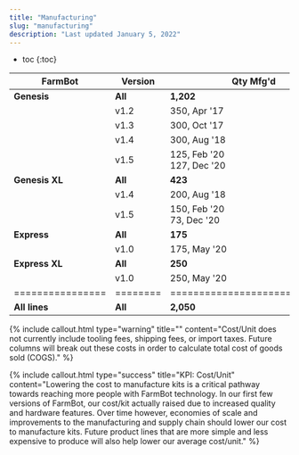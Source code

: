 ```yaml
---
title: "Manufacturing"
slug: "manufacturing"
description: "Last updated January 5, 2022"
---
```


* toc
{:toc}


|FarmBot         |Version |Qty Mfg'd                    |Cost/Unit    |Total Cost          |
|----------------|--------|-----------------------------|-------------|--------------------|
|**Genesis**     |**All** |**1,202**                    |             |**$895,449**
|                |v1.2    |350, Apr '17                 |$678         |$237,300
|                |v1.3    |300, Oct '17                 |$728         |$218,400
|                |v1.4    |300, Aug '18                 |$790         |$237,000
|                |v1.5    |125, Feb '20<br>127, Dec '20 |$797<br>$812 |$99,625<br>$103,124
|**Genesis XL**  |**All** |**423**                      |             |**$397,850**
|                |v1.4    |200, Aug '18                 |$936         |$187,200
|                |v1.5    |150, Feb '20<br>73, Dec '20  |$942<br>$950 |$141,300<br>$69,350
|**Express**     |**All** |**175**                      |             |**$76,125**
|                |v1.0    |175, May '20                 |$435         |$76,125
|**Express XL**  |**All** |**250**                      |             |**$121,500**
|                |v1.0    |250, May '20                 |$486         |$121,500
|================|========|=============================|=============|=====================|
|**All lines**   |**All** |**2,050**                    |             |**$1,490,924**

{%
include callout.html
type="warning"
title=""
content="Cost/Unit does not currently include tooling fees, shipping fees, or import taxes. Future columns will break out these costs in order to calculate total cost of goods sold (COGS)."
%}

{%
include callout.html
type="success"
title="KPI: Cost/Unit"
content="Lowering the cost to manufacture kits is a critical pathway towards reaching more people with FarmBot technology. In our first few versions of FarmBot, our cost/kit actually raised due to increased quality and hardware features. Over time however, economies of scale and improvements to the manufacturing and supply chain should lower our cost to manufacture kits. Future product lines that are more simple and less expensive to produce will also help lower our average cost/unit."
%}
